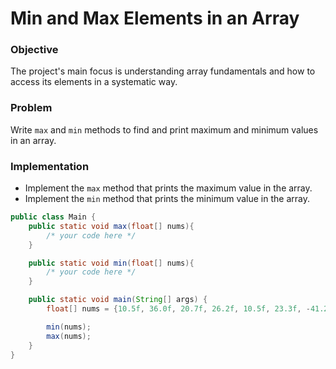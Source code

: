 # Min and Max Elements in an Array

### Objective
The project's main focus is understanding array fundamentals and how to access its elements in a systematic way.

### Problem
Write  `max` and `min` methods to find and print maximum and minimum values in an array.

### Implementation
- Implement the `max` method that prints the maximum value in the array.
- Implement the  `min` method that prints the minimum value in the array.

```java
public class Main {
    public static void max(float[] nums){
        /* your code here */
    }

    public static void min(float[] nums){
        /* your code here */
    }

    public static void main(String[] args) {
        float[] nums = {10.5f, 36.0f, 20.7f, 26.2f, 10.5f, 23.3f, -41.2f, 53.01f, 11.7f, 1.5f, 6.66f, -17.f, 55f };

        min(nums);
        max(nums);
    }
}






```

